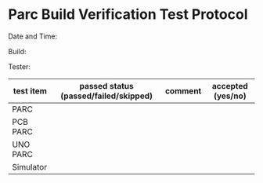 # Parc Build Verification Test Protocol

Date and Time: 

Build: 

Tester: 

| test item | passed status (passed/failed/skipped) | comment | accepted (yes/no) |
| --------- | ------------------------------------- | ------- | ----------------- |
| PARC      |                                       |         |                   |
| PCB PARC  |                                       |         |                   |
| UNO PARC  |                                       |         |                   |
| Simulator |                                       |         |                   |
